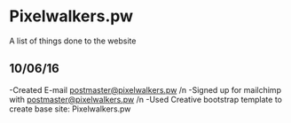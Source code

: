 # Pixelwalkers.pw
A list of things done to the website

10/06/16
------------
-Created E-mail postmaster@pixelwalkers.pw /n
-Signed up for mailchimp with postmaster@pixelwalkers.pw /n
-Used Creative bootstrap template to create base site: Pixelwalkers.pw 
